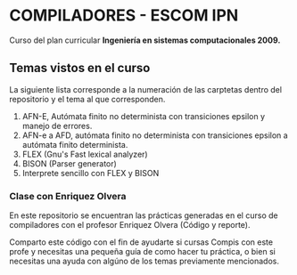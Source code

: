 # COMPILADORES - ESCOM IPN

Curso del plan curricular **Ingeniería en sistemas computacionales 2009.**

## Temas vistos en el curso

La siguiente lista corresponde a la numeración de las carptetas dentro del repositorio y el tema al que corresponden.

1. AFN-E, Autómata finito no determinista con transiciones epsilon y manejo de errores.
2. AFN-e a AFD, autómata finito no determinista con transiciones epsilon a autómata finito determinista.
3. FLEX (Gnu's Fast lexical analyzer)
4. BISON (Parser generator)
5. Interprete sencillo con FLEX y BISON

### Clase con Enriquez Olvera

En este repositorio se encuentran las prácticas generadas en el curso de compiladores con el profesor Enriquez Olvera (Código y reporte).

Comparto este código con el fin de ayudarte si cursas Compis con este profe y necesitas una pequeña guía de como hacer tu práctica, o bien si necesitas una ayuda con algúno de los temas previamente mencionados.

